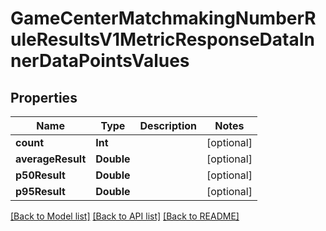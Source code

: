 # GameCenterMatchmakingNumberRuleResultsV1MetricResponseDataInnerDataPointsValues

## Properties
Name | Type | Description | Notes
------------ | ------------- | ------------- | -------------
**count** | **Int** |  | [optional] 
**averageResult** | **Double** |  | [optional] 
**p50Result** | **Double** |  | [optional] 
**p95Result** | **Double** |  | [optional] 

[[Back to Model list]](../README.md#documentation-for-models) [[Back to API list]](../README.md#documentation-for-api-endpoints) [[Back to README]](../README.md)


